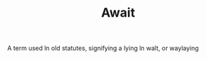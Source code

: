 ---
title: Await
permalink: "/definitions/await.html"
body: A term used ln old statutes, signifying a lying ln walt, or waylaying
published_at: '2018-07-07'
layout: post
---
